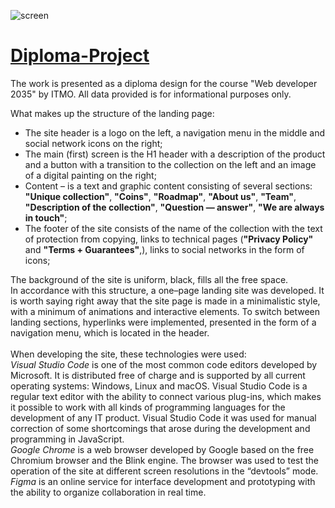 ![screen](https://user-images.githubusercontent.com/98814925/161772665-5455ae5d-1a10-47b3-9a88-7e40635419d1.png)

# <a href="https://alastaraven.github.io/Diploma-Project/"> Diploma-Project </a>
The work is presented as a diploma design for the course "Web developer 2035" by ITMO. All data provided is for informational purposes only.

What makes up the structure of the landing page:
<ul>
	<li>
		The site header is a logo on the left, a navigation
menu in the middle and social network icons on the right;</li>
	<li>
		The main (first) screen is the H1 header with a description of the product and
a button with a transition to the collection on the left and an image of a digital painting
on the right;</li>
	<li>
		Content – is a text and graphic content
consisting of several sections: <b>"Unique collection"</b>, <b>"Coins"</b>,
<b>"Roadmap"</b>, <b>"About us"</b>, <b>"Team"</b>, <b>"Description of the collection"</b>, <b>"Question — answer"</b>, <b>"We
are always in touch"</b>;</li>
	<li>
		The footer of the site consists of the name of the collection with the text of protection from
copying, links to technical pages (<b>"Privacy Policy"</b> and <b>"Terms +
Guarantees"</b>,), links to social networks in the form of icons;</li>
</ul>
		The background of the site is uniform, black, fills all
the free space.
<br>	
In accordance with this structure, a one–page landing site was developed.
It is worth saying right away that the site page is made in a minimalistic
style, with a minimum of animations and interactive elements.
To switch between landing sections, hyperlinks were implemented,
presented in the form of a navigation menu, which is located in the header.
<br>
<br>
When developing the site, these technologies were used:
<br>
<i>Visual Studio Code</i> is one of the most common
code editors developed by Microsoft. It is distributed
free of charge and is supported by all current operating
systems: Windows, Linux and macOS. Visual Studio Code is a
regular text editor with the ability to connect various
plug-ins, which makes it possible to work with all kinds
of programming languages for the development of any IT product. Visual Studio Code
it was used for manual correction of some shortcomings that arose
during the development and programming in JavaScript.
<br>
<i>Google Chrome</i> is a web browser developed by Google
based on the free Chromium browser and the Blink engine. The browser
was used to test the operation of the site at different screen resolutions in
the “devtools” mode.
<br>
<i>Figma</i> is an online service for interface development and
prototyping with the ability to organize collaboration in
real time.
